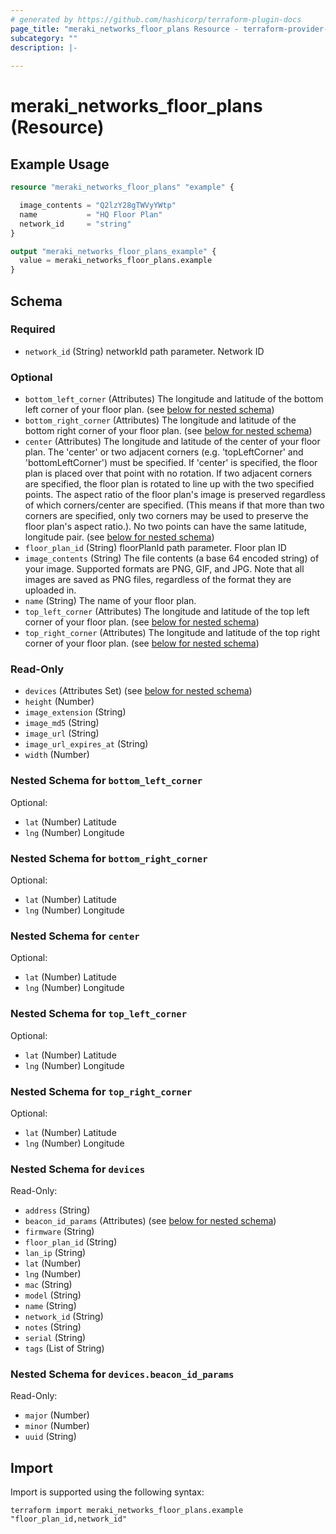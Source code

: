```yaml
---
# generated by https://github.com/hashicorp/terraform-plugin-docs
page_title: "meraki_networks_floor_plans Resource - terraform-provider-meraki"
subcategory: ""
description: |-
  
---
```


# meraki_networks_floor_plans (Resource)



## Example Usage

```terraform
resource "meraki_networks_floor_plans" "example" {

  image_contents = "Q2lzY28gTWVyYWtp"
  name           = "HQ Floor Plan"
  network_id     = "string"
}

output "meraki_networks_floor_plans_example" {
  value = meraki_networks_floor_plans.example
}
```

<!-- schema generated by tfplugindocs -->
## Schema

### Required

- `network_id` (String) networkId path parameter. Network ID

### Optional

- `bottom_left_corner` (Attributes) The longitude and latitude of the bottom left corner of your floor plan. (see [below for nested schema](#nestedatt--bottom_left_corner))
- `bottom_right_corner` (Attributes) The longitude and latitude of the bottom right corner of your floor plan. (see [below for nested schema](#nestedatt--bottom_right_corner))
- `center` (Attributes) The longitude and latitude of the center of your floor plan. The 'center' or two adjacent corners (e.g. 'topLeftCorner' and 'bottomLeftCorner') must be specified. If 'center' is specified, the floor plan is placed over that point with no rotation. If two adjacent corners are specified, the floor plan is rotated to line up with the two specified points. The aspect ratio of the floor plan's image is preserved regardless of which corners/center are specified. (This means if that more than two corners are specified, only two corners may be used to preserve the floor plan's aspect ratio.). No two points can have the same latitude, longitude pair. (see [below for nested schema](#nestedatt--center))
- `floor_plan_id` (String) floorPlanId path parameter. Floor plan ID
- `image_contents` (String) The file contents (a base 64 encoded string) of your image. Supported formats are PNG, GIF, and JPG. Note that all images are saved as PNG files, regardless of the format they are uploaded in.
- `name` (String) The name of your floor plan.
- `top_left_corner` (Attributes) The longitude and latitude of the top left corner of your floor plan. (see [below for nested schema](#nestedatt--top_left_corner))
- `top_right_corner` (Attributes) The longitude and latitude of the top right corner of your floor plan. (see [below for nested schema](#nestedatt--top_right_corner))

### Read-Only

- `devices` (Attributes Set) (see [below for nested schema](#nestedatt--devices))
- `height` (Number)
- `image_extension` (String)
- `image_md5` (String)
- `image_url` (String)
- `image_url_expires_at` (String)
- `width` (Number)

<a id="nestedatt--bottom_left_corner"></a>
### Nested Schema for `bottom_left_corner`

Optional:

- `lat` (Number) Latitude
- `lng` (Number) Longitude


<a id="nestedatt--bottom_right_corner"></a>
### Nested Schema for `bottom_right_corner`

Optional:

- `lat` (Number) Latitude
- `lng` (Number) Longitude


<a id="nestedatt--center"></a>
### Nested Schema for `center`

Optional:

- `lat` (Number) Latitude
- `lng` (Number) Longitude


<a id="nestedatt--top_left_corner"></a>
### Nested Schema for `top_left_corner`

Optional:

- `lat` (Number) Latitude
- `lng` (Number) Longitude


<a id="nestedatt--top_right_corner"></a>
### Nested Schema for `top_right_corner`

Optional:

- `lat` (Number) Latitude
- `lng` (Number) Longitude


<a id="nestedatt--devices"></a>
### Nested Schema for `devices`

Read-Only:

- `address` (String)
- `beacon_id_params` (Attributes) (see [below for nested schema](#nestedatt--devices--beacon_id_params))
- `firmware` (String)
- `floor_plan_id` (String)
- `lan_ip` (String)
- `lat` (Number)
- `lng` (Number)
- `mac` (String)
- `model` (String)
- `name` (String)
- `network_id` (String)
- `notes` (String)
- `serial` (String)
- `tags` (List of String)

<a id="nestedatt--devices--beacon_id_params"></a>
### Nested Schema for `devices.beacon_id_params`

Read-Only:

- `major` (Number)
- `minor` (Number)
- `uuid` (String)

## Import

Import is supported using the following syntax:

```shell
terraform import meraki_networks_floor_plans.example "floor_plan_id,network_id"
```
